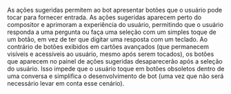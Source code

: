 As ações sugeridas permitem ao bot apresentar botões que o usuário pode tocar para fornecer entrada. As ações sugeridas aparecem perto do compositor e aprimoram a experiência do usuário, permitindo que o usuário responda a uma pergunta ou faça uma seleção com um simples toque de um botão, em vez de ter que digitar uma resposta com um teclado. Ao contrário de botões exibidos em cartões avançados (que permanecem visíveis e acessíveis ao usuário, mesmo após serem tocados), os botões que aparecem no painel de ações sugeridas desaparecerão após a seleção do usuário. Isso impede que o usuário toque em botões obsoletos dentro de uma conversa e simplifica o desenvolvimento de bot (uma vez que não será necessário levar em conta esse cenário).